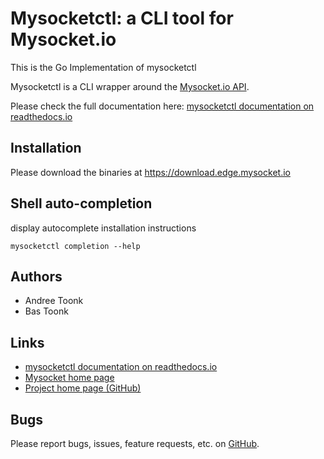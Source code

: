 Mysocketctl: a CLI tool for Mysocket.io 
===================================================
This is the Go Implementation of mysocketctl

Mysocketctl is a CLI wrapper around the [Mysocket.io API](https://api.mysocket.io/).

Please check the full documentation here: [mysocketctl documentation on readthedocs.io](https://andreet.readthedocs.io/en/latest/mysocketctl/mysocket.html#)

Installation
--------------------
Please download the binaries at https://download.edge.mysocket.io

Shell auto-completion
--------------------
display autocomplete installation instructions
```shell
mysocketctl completion --help
```

Authors
--------------------
* Andree Toonk
* Bas Toonk

Links
--------------------
* [mysocketctl documentation on readthedocs.io](https://andreet.readthedocs.io/en/latest/mysocketctl/mysocket.html#)
* [Mysocket home page](https://mysocket.io/)
* [Project home page (GitHub)](<https://github.com/mysocketio/mysocketctl-go>)

Bugs
--------------------
Please report bugs, issues, feature requests, etc. on [GitHub](https://github.com/mysocketio/mysocketctl-go/issues).

